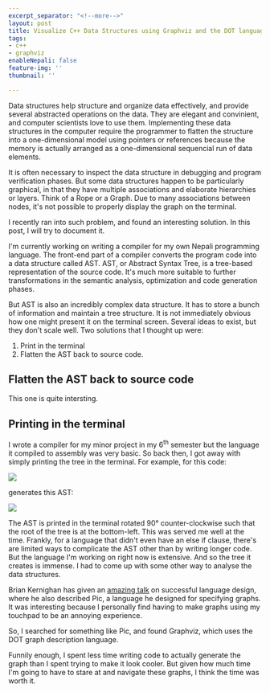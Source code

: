 ```yaml
---
excerpt_separator: "<!--more-->"
layout: post
title: Visualize C++ Data Structures using Graphviz and the DOT language
tags:
- c++
- graphviz
enableNepali: false
feature-img: ''
thumbnail: ''

---
```

Data structures help structure and organize data effectively, and provide several abstracted operations on the data. They are elegant and convinient, and computer scientists love to use them. Implementing these data structures in the computer require the programmer to flatten the structure into a one-dimensional model using pointers or references because the memory is actually arranged as a one-dimensional sequencial run of data elements.

It is often necessary to inspect the data structure in debugging and program verification phases. But some data structures happen to be particularly graphical, in that they have multiple associations and elaborate hierarchies or layers. Think of a Rope or a Graph. Due to many associations between nodes, it's not possible to properly display the graph on the terminal.

<!--more-->

I recently ran into such problem, and found an interesting solution. In this post, I will try to document it.

I'm currently working on writing a compiler for my own Nepali programming language. The front-end part of a compiler converts the program code into a data structure called AST. AST, or Abstract Syntax Tree, is a tree-based representation of the source code. It's much more suitable to further transformations in the semantic analysis, optimization and code generation phases.

But AST is also an incredibly complex data structure. It has to store a bunch of information and maintain a tree structure. It is not immediately obvious how one might present it on the terminal screen. Several ideas to exist, but they don't scale well. Two solutions that I thought up were:

1. Print in the terminal
2. Flatten the AST back to source code.

## Flatten the AST back to source code

This one is quite intersting. 

## Printing in the terminal

I wrote a compiler for my minor project in my 6<sup>th</sup> semester but the language it compiled to assembly was very basic. So back then, I got away with simply printing the tree in the terminal. For example, for this code:

![](https://nirav.com.np/assets/img/2019-12-09-003859_1366x768_scrot.png)

generates this AST:

![](https://nirav.com.np/assets/img/2019-12-09-004011_1366x768_scrot.png)

The AST is printed in the terminal rotated 90° counter-clockwise such that the root of the tree is at the bottom-left. This was served me well at the time. Frankly, for a language that didn't even have an else if clause, there's are limited ways to complicate the AST other than by writing longer code. But the language I'm working on right now is extensive. And so the tree it creates is immense. I had to come up with some other way to analyse the data structures.

Brian Kernighan has given an [amazing talk](https://www.youtube.com/watch?v=Sg4U4r_AgJU "Brian Kernighan's talk on successful computer language design") on successful language design, where he also described Pic, a language he designed for specifying graphs. It was interesting because I personally find having to make graphs using my touchpad to be an annoying experience.



So, I searched for something like Pic, and found Graphviz, which uses the DOT graph description language.

Funnily enough, I spent less time writing code to actually generate the graph than I spent trying to make it look cooler. But given how much time I'm going to have to stare at and navigate these graphs, I think the time was worth it.
